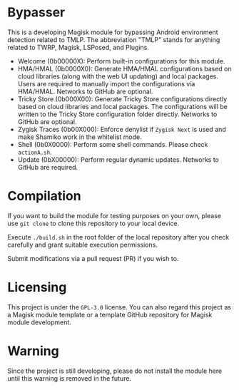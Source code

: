 # Bypasser

This is a developing Magisk module for bypassing Android environment detection related to TMLP. The abbreviation "TMLP" stands for anything related to TWRP, Magisk, LSPosed, and Plugins. 

- Welcome (0b00000X): Perform built-in configurations for this module. 
- HMA/HMAL (0b0000X0): Generate HMA/HMAL configurations based on cloud libraries (along with the web UI updating) and local packages. Users are required to manually import the configurations via HMA/HMAL. Networks to GitHub are optional. 
- Tricky Store (0b000X00): Generate Tricky Store configurations directly based on cloud libraries and local packages. The configurations will be written to the Tricky Store configuration folder directly. Networks to GitHub are optional. 
- Zygisk Traces (0b00X000): Enforce denylist if ``Zygisk Next`` is used and make Shamiko work in the whitelist mode. 
- Shell (0b0X0000): Perform some shell commands. Please check ``actionA.sh``. 
- Update (0bX00000): Perform regular dynamic updates. Networks to GitHub are required. 

# Compilation

If you want to build the module for testing purposes on your own, please use ``git clone`` to clone this repository to your local device.

Execute ``./build.sh`` in the root folder of the local repository after you check carefully and grant suitable execution permissions. 

Submit modifications via a pull request (PR) if you wish to. 

# Licensing

This project is under the ``GPL-3.0`` license. You can also regard this project as a Magisk module template or a template GitHub repository for Magisk module development. 

# Warning

Since the project is still developing, please do not install the module here until this warning is removed in the future. 

